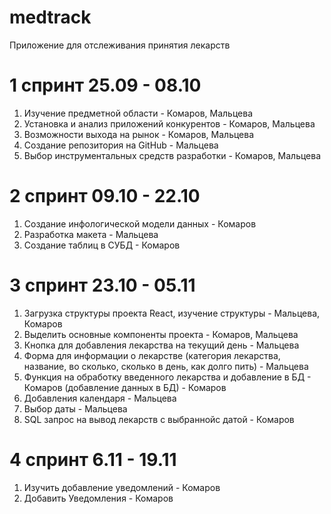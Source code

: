 # medtrack
Приложение для отслеживания принятия лекарств

# 1 спринт 25.09 - 08.10
1. Изучение предметной области - Комаров, Мальцева
2. Установка и анализ приложений конкурентов - Комаров, Мальцева
3. Возможности выхода на рынок - Комаров, Мальцева
4. Создание репозитория на GitHub - Мальцева
5. Выбор инструментальных средств разработки - Комаров, Мальцева
# 2 спринт 09.10 - 22.10
1. Создание инфологической модели данных - Комаров
2. Разработка макета - Мальцева
3. Создание таблиц в СУБД - Комаров
# 3 спринт 23.10 - 05.11
1. Загрузка структуры проекта React, изучение структуры - Мальцева, Комаров
2. Выделить основные компоненты проекта - Комаров, Мальцева
3. Кнопка для добавления лекарства на текущий день - Мальцева
4. Форма для информации о лекарстве (категория лекарства, название, во сколько, сколько в день, как долго пить) - Мальцева
5. Функция на обработку введенного лекарства и добавление в БД - Комаров (добавление данных  в БД) - Комаров
6. Добавления календаря - Мальцева
7. Выбор даты - Мальцева
8. SQL запрос на вывод лекарств с выбраннойс датой - Комаров
# 4 спринт 6.11 - 19.11
1. Изучить добавление уведомлений - Комаров
2. Добавить Уведомления - Комаров

